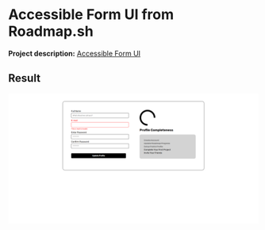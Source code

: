 # Accessible Form UI from Roadmap.sh

<p><b>Project description:</b> <a href="https://roadmap.sh/projects/accessible-form-ui">Accessible Form UI</a></p>

<section>
    <h2>Result</h2>
    <img src="./images/screenshot-result.png">
</section>
